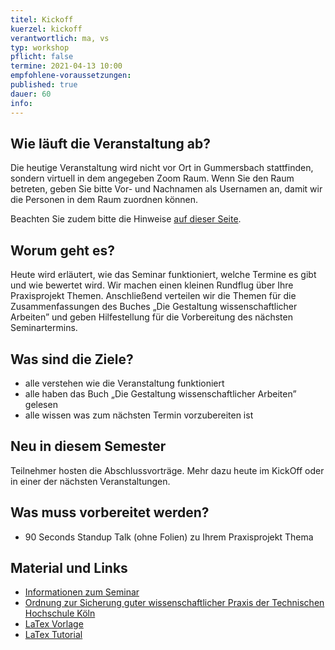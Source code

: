 ```yaml
---
titel: Kickoff
kuerzel: kickoff
verantwortlich: ma, vs
typ: workshop
pflicht: false
termine: 2021-04-13 10:00
empfohlene-voraussetzungen: 
published: true
dauer: 60
info: 
---
```



## Wie läuft die Veranstaltung ab?
Die heutige Veranstaltung wird nicht vor Ort in Gummersbach stattfinden, sondern virtuell in dem angegeben Zoom Raum.
Wenn Sie den Raum betreten, geben Sie bitte Vor- und Nachnamen als Usernamen an, damit wir die Personen in dem Raum zuordnen können.

Beachten Sie zudem bitte die Hinweise [auf dieser Seite](/mi-bachelor-praxisprojektseminar/hinweise-onlinesessions).

## Worum geht es?
Heute wird erläutert, wie das Seminar funktioniert, welche Termine es gibt und wie bewertet wird. Wir machen einen kleinen Rundflug über Ihre Praxisprojekt Themen. Anschließend verteilen wir die Themen für die Zusammenfassungen des Buches „Die Gestaltung wissenschaftlicher Arbeiten” und geben Hilfestellung für die Vorbereitung des nächsten Seminartermins.

## Was sind die Ziele?
- alle verstehen wie die Veranstaltung funktioniert
- alle haben das Buch „Die Gestaltung wissenschaftlicher Arbeiten” gelesen
- alle wissen was zum nächsten Termin vorzubereiten ist

## Neu in diesem Semester
Teilnehmer hosten die Abschlussvorträge. Mehr dazu heute im KickOff oder in einer der nächsten Veranstaltungen.

## Was muss vorbereitet werden?
* 90 Seconds Standup Talk (ohne Folien) zu Ihrem Praxisprojekt Thema

## Material und Links
* [Informationen zum Seminar](https://ilias.th-koeln.de/goto.php?target=file_1456364_download&client_id=ILIAS_FH_Koeln)
* [Ordnung zur Sicherung guter wissenschaftlicher Praxis der Technischen Hochschule Köln](https://www.th-koeln.de/mam/downloads/deutsch/hochschule/amtlichemitteilungen/endfassung_02_2020.pdf)
* [LaTex Vorlage](https://ilias.th-koeln.de/goto.php?target=file_1355498_download&client_id=ILIAS_FH_Koeln)
* [LaTex Tutorial](https://www.latex-tutorial.com)

